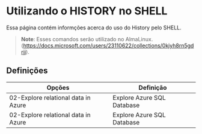 # Utilizando o HISTORY no SHELL

Essa página contém informções acerca do uso do History pelo SHELL.

> **Note**:  Esses comandos serão utilizado no AlmaLinux. (https://docs.microsoft.com/users/23110622/collections/0kjyh8rn5gdrjj). 

## Definições

| Opções | Definição |
| --- | --- |
| 02-Explore relational data in Azure | Explore Azure SQL Database |
| 02-Explore relational data in Azure | Explore Azure SQL Database |

